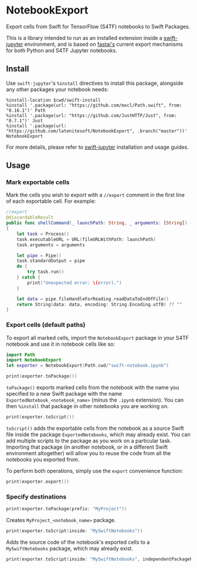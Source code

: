 # NotebookExport

Export cells from Swift for TensorFlow (S4TF) notebooks to Swift Packages.

This is a library intended to run as an installed extension inside a [swift-jupyter](https://github.com/google/swift-jupyter) environment, and is based on [fastai's](http://fast.ai) current export mechanisms for both Python and S4TF Jupyter notebooks.

## Install

Use `swift-jupyter`'s `%install` directives to install this package, alongside any other packages your notebook needs:

```
%install-location $cwd/swift-install
%install '.package(url: "https://github.com/mxcl/Path.swift", from: "0.16.1")' Path
%install '.package(url: "https://github.com/JustHTTP/Just", from: "0.7.1")' Just
%install '.package(url: "https://github.com/latenitesoft/NotebookExport", .branch("master"))' NotebookExport
```

For more details, please refer to [swift-jupyter](https://github.com/google/swift-jupyter) installation and usage guides.

## Usage

### Mark exportable cells

Mark the cells you wish to export with a `//export` comment in the first line of each exportable cell. For example:

```Swift
//export
@discardableResult
public func shellCommand(_ launchPath: String, _ arguments: [String]) -> String
{
    let task = Process()
    task.executableURL = URL(fileURLWithPath: launchPath)
    task.arguments = arguments

    let pipe = Pipe()
    task.standardOutput = pipe
    do {
        try task.run()
    } catch {
        print("Unexpected error: \(error).")
    }

    let data = pipe.fileHandleForReading.readDataToEndOfFile()
    return String(data: data, encoding: String.Encoding.utf8) ?? ""
}
```

### Export cells (default paths)

To export all marked cells, import the `NotebookExport` package in your S4TF notebook and use it in notebook cells like so:

```Swift
import Path
import NotebookExport
let exporter = NotebookExport(Path.cwd/"swift-notebook.ipynb")
```

```Swift
print(exporter.toPackage())
```

`toPackage()` exports marked cells from the notebook with the name you specified to a new Swift package with the name `ExportedNotebook_<notebook_name>` (minus the `.ipynb` extension). You can then `%install` that package in other notebooks you are working on.

```Swift
print(exporter.toScript())
```

`toScript()` adds the exportable cells from the notebook as a source Swift file inside the package `ExportedNotebooks`, which may already exist. You can add multiple scripts to the package as you work on a particular task. Importing that package (in another notebook, or in a different Swift environment altogether) will allow you to reuse the code from all the notebooks you exported from.

To perform both operations, simply use the `export` convenience function:

```Swift
print(exporter.export())
```

### Specify destinations

```Swift
print(exporter.toPackage(prefix: "MyProject"))
```

Creates `MyProject_<notebook_name>` package.

```Swift
print(exporter.toScript(inside: "MySwiftNotebooks"))
```

Adds the source code of the notebook's exported cells to a `MySwiftNotebooks` package, which may already exist.

```Swift
print(exporter.toScript(inside: "MySwiftNotebooks", independentPackagePrefix: "MyProject"))
```

